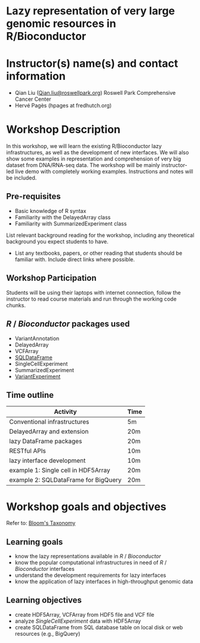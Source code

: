 # Lazy representation of very large genomic resources in R/Bioconductor

# Instructor(s) name(s) and contact information
- Qian Liu (Qian.liu@roswellpark.org) Roswell Park Comprehensive Cancer Center
- Hervé Pagès (hpages at fredhutch.org) 

# Workshop Description

In this workshop, we will learn the existing R/Bioconductor lazy 
infrastructures, as well as the development of new interfaces. We will
also show some examples in representation and comprehension of very big 
dataset from DNA/RNA-seq data. The workshop will be mainly instructor-led 
live demo with completely working examples. Instructions and notes will 
be included. 

## Pre-requisites

* Basic knowledge of R syntax
* Familiarity with the DelayedArray class
* Familiarity with SummarizedExperiment class

List relevant background reading for the workshop, including any
theoretical background you expect students to have.

* List any textbooks, papers, or other reading that students should be
  familiar with. Include direct links where possible.

## Workshop Participation

Students will be using their laptops with internet connection, follow
the instructor to read course materials and run through
the working code chunks.

## _R_ / _Bioconductor_ packages used

* VariantAnnotation
* DelayedArray
* VCFArray
* [SQLDataFrame](https://github.com/Bioconductor/VariantExperiment)
* SingleCellExperiment
* SummarizedExperiment
* [VariantExperiment](https://github.com/Bioconductor/VariantExperiment)

## Time outline

| Activity                            | Time |
|-------------------------------------|------|
| Conventional infrastructures        | 5m   |
| DelayedArray and extension          | 20m  |
| lazy DataFrame packages             | 20m  |
| RESTful APIs                        | 10m  | 
| lazy interface development          | 10m  |
|example 1: Single cell in HDF5Array  | 20m  |
|example 2: SQLDataFrame for BigQuery | 20m  |

# Workshop goals and objectives

Refer to: [Bloom's Taxonomy](#bloom)

## Learning goals

* know the lazy representations available in _R_ / _Bioconductor_
* know the popular computational infrastructures in need of _R_ / _Bioconductor_ interfaces
* understand the development requirements for lazy interfaces
* know the application of lazy interfaces in high-throughput genomic data

## Learning objectives

* create HDF5Array, VCFArray from HDF5 file and VCF file
* analyze _SingleCellExperiment_ data with HDF5Array
* create SQLDataFrame from SQL database table on local disk or web resources (e.g., BigQuery)


[1]: https://cft.vanderbilt.edu/guides-sub-pages/blooms-taxonomy/ "Bloom's Taxonomy"
